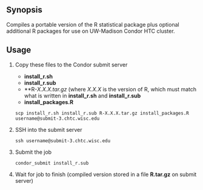 ## Synopsis
Compiles a portable version of the R statistical package plus optional additional R packages for use on UW-Madison Condor HTC cluster.

## Usage
1. Copy these files to the Condor submit server
	* **install_r.sh** 
	* **install_r.sub**
	* **R-*X.X.X.*tar.gz**  (where *X.X.X* is the version of R, which must match what is written in **install_r.sh** and **install_r.sub**
	* **install_packages.R**
	
	`scp install_r.sh install_r.sub R-X.X.X.tar.gz install_packages.R username@submit-3.chtc.wisc.edu`

2. SSH into the submit server

	`ssh username@submit-3.chtc.wisc.edu`

3. Submit the job

	`condor_submit install_r.sub`
	
4. Wait for job to finish (compiled version stored in a file **R.tar.gz** on submit server)


